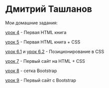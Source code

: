 # Дмитрий Ташланов
Мои домашние задания:

[урок 4](DmitryVT.github.io/lesson_4/ "Первая HTML книга") - Первая HTML книга

[урок 5](DmitryVT.github.io/lesson_5/ "Первая HTML книга + CSS") - Первая HTML книга + CSS

[урок 6.1](DmitryVT.github.io/lesson_6.1/ "CSS") и [урок 6.2](DmitryVT.github.io/lesson_6.2/ "CSS") - Позиционирование в CSS

[урок 7](DmitryVT.github.io/lesson_7/src/ "Первый сайт на HTML + CSS") - Первый сайт на HTML + CSS

[урок 8](DmitryVT.github.io/lesson8/ "сетка Bootstrap") - сетка Bootstrap

[урок 9](DmitryVT.github.io/lesson8/ "Первый сайт с Bootstrap") - Первый сайт с Bootstrap
